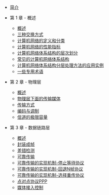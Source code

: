 - [简介](/)

- 第 1 章 - 概述
  - [概述](/docs/1/1-概述.md)
  - [三种交换方式](/docs/1/2-三种交换方式.md)
  - [计算机网络的定义和分类](/docs/1/3-计算机网络的定义和分类.md)
  - [计算机网络的性能指标](/docs/1/4-计算机网络的性能指标.md)
  - [计算机网络体系结构的层次划分](/docs/1/5-计算机网络体系结构的层次划分.md)
  - [常见的计算机网络体系结构](/docs/1/6-常见的计算机网络体系结构.md)
  - [计算机网络体系结构分层处理方法的应用实例](/docs/1/7-计算机网络体系结构分层处理方法的应用实例.md)
  - [一些专用术语](/docs/1/8-一些专用术语.md)

- 第 2 章 - 物理层
  - [概述](/docs/2/1-概述.md)
  - [物理层下面的传输媒体](/docs/2/2-物理层下面的传输媒体.md)
  - [传输方式](/docs/2/3-传输方式.md)
  - [编码与调制](/docs/2/4-编码与调制.md)
  - [信道的极限容量](/docs/2/5-信道的极限容量.md)

- 第 3 章 - 数据链路层
  - [概述](/docs/3/1-概述.md)
  - [封装成帧](/docs/3/2-封装成帧.md)
  - [差错检测](/docs/3/3-差错检测.md)
  - [可靠传输](/docs/3/4-可靠传输.md)
  - [可靠传输的实现机制-停止等待协议](/docs/3/5-可靠传输的实现机制-停止等待协议.md)
  - [可靠传输的实现机制-回退N帧协议](/docs/3/6-可靠传输的实现机制-回退N帧协议.md)
  - [可靠传输的实现机制-选择重传协议](/docs/3/7-可靠传输的实现机制-选择重传协议.md)
  - [点对点协议PPP](/docs/3/8-点对点协议PPP.md)
  - [媒体接入控制](/docs/3/9-媒体接入控制.md)
